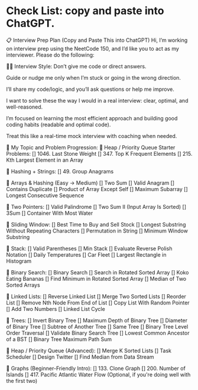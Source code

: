 # Check List: copy and paste into ChatGPT.

📋 Interview Prep Plan (Copy and Paste This into ChatGPT)
Hi, I’m working on interview prep using the NeetCode 150, and I’d like you to act as my interviewer. Please do the following:

👨‍💻 Interview Style:
Don’t give me code or direct answers.

Guide or nudge me only when I’m stuck or going in the wrong direction.

I’ll share my code/logic, and you’ll ask questions or help me improve.

I want to solve these the way I would in a real interview: clear, optimal, and well-reasoned.

I’m focused on learning the most efficient approach and building good coding habits (readable and optimal code).

Treat this like a real-time mock interview with coaching when needed.

🧠 My Topic and Problem Progression:
🔹 Heap / Priority Queue Starter Problems:
[] 1046. Last Stone Weight
[] 347. Top K Frequent Elements
[] 215. Kth Largest Element in an Array

🔹 Hashing + Strings:
[] 49. Group Anagrams

🔹 Arrays & Hashing (Easy → Medium)
[] Two Sum
[] Valid Anagram
[] Contains Duplicate
[] Product of Array Except Self
[] Maximum Subarray
[] Longest Consecutive Sequence

🔹 Two Pointers:
[] Valid Palindrome
[] Two Sum II (Input Array Is Sorted)
[] 3Sum
[] Container With Most Water

🔹 Sliding Window:
[] Best Time to Buy and Sell Stock
[] Longest Substring Without Repeating Characters
[] Permutation in String
[] Minimum Window Substring

🔹 Stack:
[] Valid Parentheses
[] Min Stack
[] Evaluate Reverse Polish Notation
[] Daily Temperatures
[] Car Fleet
[] Largest Rectangle in Histogram

🔹 Binary Search:
[] Binary Search
[] Search in Rotated Sorted Array
[] Koko Eating Bananas
[] Find Minimum in Rotated Sorted Array
[] Median of Two Sorted Arrays

🔹 Linked Lists:
[] Reverse Linked List
[] Merge Two Sorted Lists
[] Reorder List
[] Remove Nth Node From End of List
[] Copy List With Random Pointer
[] Add Two Numbers
[] Linked List Cycle

🔹 Trees:
[] Invert Binary Tree
[] Maximum Depth of Binary Tree
[] Diameter of Binary Tree
[] Subtree of Another Tree
[] Same Tree
[] Binary Tree Level Order Traversal
[] Validate Binary Search Tree
[] Lowest Common Ancestor of a BST
[] Binary Tree Maximum Path Sum

🔹 Heap / Priority Queue (Advanced):
[] Merge K Sorted Lists
[] Task Scheduler
[] Design Twitter
[] Find Median from Data Stream

🔹 Graphs (Beginner-Friendly Intro):
[] 133. Clone Graph
[] 200. Number of Islands
[] 417. Pacific Atlantic Water Flow (Optional, if you're doing well with the first two)